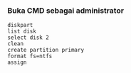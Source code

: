 ### Buka CMD sebagai administrator
```
diskpart
list disk
select disk 2
clean
create partition primary
format fs=ntfs
assign
```
